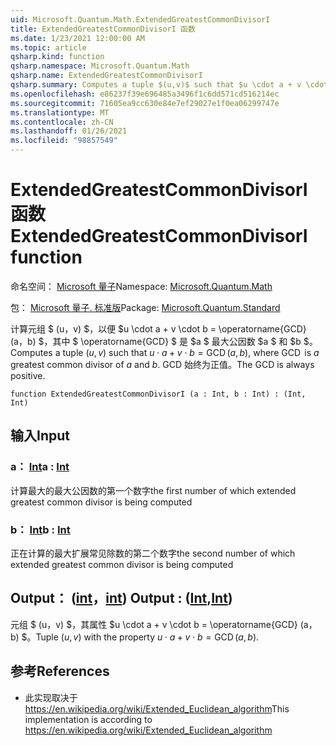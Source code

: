 ```yaml
---
uid: Microsoft.Quantum.Math.ExtendedGreatestCommonDivisorI
title: ExtendedGreatestCommonDivisorI 函数
ms.date: 1/23/2021 12:00:00 AM
ms.topic: article
qsharp.kind: function
qsharp.namespace: Microsoft.Quantum.Math
qsharp.name: ExtendedGreatestCommonDivisorI
qsharp.summary: Computes a tuple $(u,v)$ such that $u \cdot a + v \cdot b = \operatorname{GCD}(a, b)$, where $\operatorname{GCD}$ is $a$ greatest common divisor of $a$ and $b$. The GCD is always positive.
ms.openlocfilehash: e86237f39e696485a3496f1c6dd571cd516214ec
ms.sourcegitcommit: 71605ea9cc630e84e7ef29027e1f0ea06299747e
ms.translationtype: MT
ms.contentlocale: zh-CN
ms.lasthandoff: 01/26/2021
ms.locfileid: "98857549"
---
```

# <a name="extendedgreatestcommondivisori-function"></a><span data-ttu-id="322c9-102">ExtendedGreatestCommonDivisorI 函数</span><span class="sxs-lookup"><span data-stu-id="322c9-102">ExtendedGreatestCommonDivisorI function</span></span>

<span data-ttu-id="322c9-103">命名空间： [Microsoft 量子](xref:Microsoft.Quantum.Math)</span><span class="sxs-lookup"><span data-stu-id="322c9-103">Namespace: [Microsoft.Quantum.Math](xref:Microsoft.Quantum.Math)</span></span>

<span data-ttu-id="322c9-104">包： [Microsoft 量子. 标准版](https://nuget.org/packages/Microsoft.Quantum.Standard)</span><span class="sxs-lookup"><span data-stu-id="322c9-104">Package: [Microsoft.Quantum.Standard](https://nuget.org/packages/Microsoft.Quantum.Standard)</span></span>


<span data-ttu-id="322c9-105">计算元组 $ (u，v) $，以便 $u \cdot a + v \cdot b = \operatorname{GCD} (a，b) $，其中 $ \operatorname{GCD} $ 是 $a $ 最大公因数 $a $ 和 $b $。</span><span class="sxs-lookup"><span data-stu-id="322c9-105">Computes a tuple $(u,v)$ such that $u \cdot a + v \cdot b = \operatorname{GCD}(a, b)$, where $\operatorname{GCD}$ is $a$ greatest common divisor of $a$ and $b$.</span></span> <span data-ttu-id="322c9-106">GCD 始终为正值。</span><span class="sxs-lookup"><span data-stu-id="322c9-106">The GCD is always positive.</span></span>

```qsharp
function ExtendedGreatestCommonDivisorI (a : Int, b : Int) : (Int, Int)
```


## <a name="input"></a><span data-ttu-id="322c9-107">输入</span><span class="sxs-lookup"><span data-stu-id="322c9-107">Input</span></span>

### <a name="a--int"></a><span data-ttu-id="322c9-108">a： [Int](xref:microsoft.quantum.lang-ref.int)</span><span class="sxs-lookup"><span data-stu-id="322c9-108">a : [Int](xref:microsoft.quantum.lang-ref.int)</span></span>

<span data-ttu-id="322c9-109">计算最大的最大公因数的第一个数字</span><span class="sxs-lookup"><span data-stu-id="322c9-109">the first number of which extended greatest common divisor is being computed</span></span>


### <a name="b--int"></a><span data-ttu-id="322c9-110">b： [Int](xref:microsoft.quantum.lang-ref.int)</span><span class="sxs-lookup"><span data-stu-id="322c9-110">b : [Int](xref:microsoft.quantum.lang-ref.int)</span></span>

<span data-ttu-id="322c9-111">正在计算的最大扩展常见除数的第二个数字</span><span class="sxs-lookup"><span data-stu-id="322c9-111">the second number of which extended greatest common divisor is being computed</span></span>



## <a name="output--intint"></a><span data-ttu-id="322c9-112">Output： ([int](xref:microsoft.quantum.lang-ref.int)，[int](xref:microsoft.quantum.lang-ref.int)) </span><span class="sxs-lookup"><span data-stu-id="322c9-112">Output : ([Int](xref:microsoft.quantum.lang-ref.int),[Int](xref:microsoft.quantum.lang-ref.int))</span></span>

<span data-ttu-id="322c9-113">元组 $ (u，v) $，其属性 $u \cdot a + v \cdot b = \operatorname{GCD} (a，b) $。</span><span class="sxs-lookup"><span data-stu-id="322c9-113">Tuple $(u,v)$ with the property $u \cdot a + v \cdot b = \operatorname{GCD}(a, b)$.</span></span>

## <a name="references"></a><span data-ttu-id="322c9-114">参考</span><span class="sxs-lookup"><span data-stu-id="322c9-114">References</span></span>

- <span data-ttu-id="322c9-115">此实现取决于 https://en.wikipedia.org/wiki/Extended_Euclidean_algorithm</span><span class="sxs-lookup"><span data-stu-id="322c9-115">This implementation is according to https://en.wikipedia.org/wiki/Extended_Euclidean_algorithm</span></span>